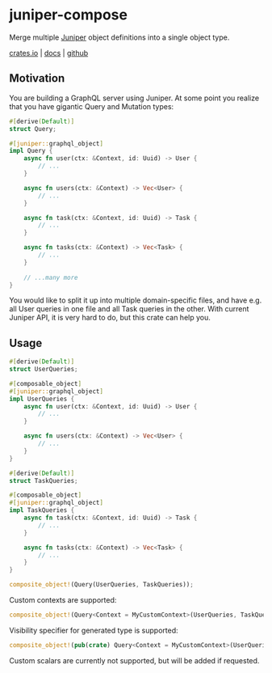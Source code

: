 # juniper-compose

Merge multiple [Juniper](https://docs.rs/juniper) object definitions into a single object type.

[crates.io](https://crates.io/crates/juniper-compose) | [docs](https://docs.rs/juniper-compose) | [github](https://github.com/nikis05/juniper-compose)

## Motivation

You are building a GraphQL server using Juniper. At some point you realize that you have gigantic
Query and Mutation types:

```rust
#[derive(Default)]
struct Query;

#[juniper::graphql_object]
impl Query {
    async fn user(ctx: &Context, id: Uuid) -> User {
        // ...
    }

    async fn users(ctx: &Context) -> Vec<User> {
        // ...
    }

    async fn task(ctx: &Context, id: Uuid) -> Task {
        // ...
    }

    async fn tasks(ctx: &Context) -> Vec<Task> {
        // ...
    }
    
    // ...many more
}
```

You would like to split it up into multiple domain-specific files, and have e.g. all User
queries in one file and all Task queries in the other. With current Juniper API, it is very
hard to do, but this crate can help you.

## Usage

```rust
#[derive(Default)]
struct UserQueries;

#[composable_object]
#[juniper::graphql_object]
impl UserQueries {
    async fn user(ctx: &Context, id: Uuid) -> User {
        // ...
    }

    async fn users(ctx: &Context) -> Vec<User> {
        // ...
    }
}

#[derive(Default)]
struct TaskQueries;

#[composable_object]
#[juniper::graphql_object]
impl TaskQueries {
    async fn task(ctx: &Context, id: Uuid) -> Task {
        // ...
    }

    async fn tasks(ctx: &Context) -> Vec<Task> {
        // ...
    }
}

composite_object!(Query(UserQueries, TaskQueries));
```

Custom contexts are supported:

```rust
composite_object!(Query<Context = MyCustomContext>(UserQueries, TaskQueries));
```

Visibility specifier for generated type is supported:

```rust
composite_object!(pub(crate) Query<Context = MyCustomContext>(UserQueries, TaskQueries));
```

Custom scalars are currently not supported, but will be added if requested.
